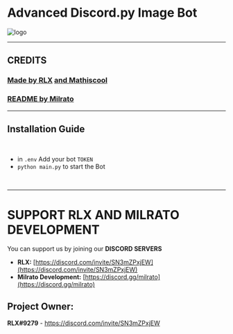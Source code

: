 # Advanced Discord.py Image Bot 
![logo](https://media.discordapp.net/attachments/860187385206800384/926441544683237386/unknown.png)

***
## CREDITS
### [**Made by RLX**](https://discord.com/invite/SN3mZPxjEW) [**and Mathiscool**](https://discord.io/botsuniversity)

### [**README by Milrato**](https://support.milrato.eu)

***

## Installation Guide

<br/>

- in `.env` Add your bot ```TOKEN```
- `python main.py` to start the Bot
<br/>


***

# SUPPORT RLX AND MILRATO DEVELOPMENT

You can support us by joining our **DISCORD SERVERS**
- **RLX:**
[https://discord.com/invite/SN3mZPxjEW](https://discord.com/invite/SN3mZPxjEW)
- **Milrato Development:**
[https://discord.gg/milrato](https://discord.gg/milrato)

## Project Owner:
**RLX#9279** - https://discord.com/invite/SN3mZPxjEW
